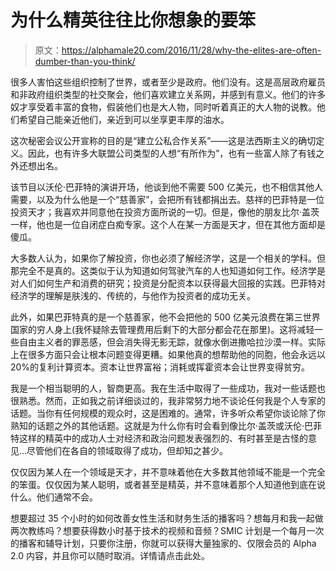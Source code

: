 # 为什么精英往往比你想象的要笨

> 原文：<https://alphamale20.com/2016/11/28/why-the-elites-are-often-dumber-than-you-think/>

很多人害怕这些组织控制了世界，或者至少是政府。他们没有。这是高层政府雇员和非政府组织类型的社交聚会，他们喜欢建立关系网，并感到有意义。他们的许多奴才享受着丰富的食物，假装他们也是大人物，同时听着真正的大人物的说教。他们希望自己能亲近他们，亲近到可以坐享更丰厚的油水。

这次秘密会议公开宣称的目的是“建立公私合作关系”——这是法西斯主义的确切定义。因此，也有许多大联盟公司类型的人想“有所作为”，也有一些富人除了有钱之外还想出名。

该节目以沃伦·巴菲特的演讲开场，他谈到他不需要 500 亿美元，也不相信其他人需要，以及为什么他是一个“慈善家”，会把所有钱都捐出去。慈祥的巴菲特是一位投资天才；我喜欢并同意他在投资方面所说的一切。但是，像他的朋友比尔·盖茨一样，他也是一位自闭症白痴专家。这个人在某一方面是天才，但在其他方面却是傻瓜。

大多数人认为，如果你了解投资，你也必须了解经济学，这是一个相关的学科。但那完全不是真的。这类似于认为知道如何驾驶汽车的人也知道如何工作。经济学是对人们如何生产和消费的研究；投资是分配资本以获得最大回报的实践。巴菲特对经济学的理解是肤浅的、传统的，与他作为投资者的成功无关。

此外，如果巴菲特真的是一个慈善家，他不会把他的 500 亿美元浪费在第三世界国家的穷人身上(我怀疑除去管理费用后剩下的大部分都会花在那里)。这将减轻一些自由主义者的罪恶感，但会消失得无影无踪，就像水倒进撒哈拉沙漠一样。实际上在很多方面只会让根本问题变得更糟。如果他真的想帮助他的同胞，他会永远以 20%的复利计算资本。资本让世界富裕；消耗或挥霍资本会让世界变得贫穷。

我是一个相当聪明的人，智商更高。我在生活中取得了一些成功，我对一些话题也很熟悉。然而，正如我之前详细谈过的，我非常努力地不谈论任何我是个人专家的话题。当你有任何规模的观众时，这是困难的。通常，许多听众希望你谈论除了你熟知的话题之外的其他话题。这就是为什么你有时会看到像比尔·盖茨或沃伦·巴菲特这样的精英中的成功人士对经济和政治问题发表强烈的、有时甚至是古怪的意见...尽管他们在各自的领域取得了成功，但却知之甚少。

仅仅因为某人在一个领域是天才，并不意味着他在大多数其他领域不能是一个完全的笨蛋。仅仅因为某人聪明，或者甚至是精英，并不意味着那个人知道他到底在说什么。他们通常不会。

想要超过 35 个小时的如何改善女性生活和财务生活的播客吗？想每月和我一起做两次教练吗？想要获得数小时基于技术的视频和音频？SMIC 计划是一个每月一次的播客和辅导计划，只要你注册，你就可以获得大量独家的、仅限会员的 Alpha 2.0 内容，并且你可以随时取消。详情请点击此处。
